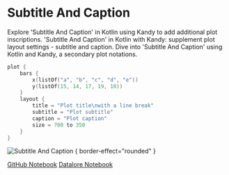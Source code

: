 # Subtitle And Caption

<web-summary>
Explore 'Subtitle And Caption' in Kotlin using Kandy to add additional plot inscriptions.
</web-summary>

<card-summary>
'Subtitle And Caption' in Kotlin with Kandy: supplement plot layout settings - subtitle and caption.
</card-summary>

<link-summary>
Dive into 'Subtitle And Caption' using Kotlin and Kandy, a secondary plot notations.
</link-summary>


<!---IMPORT org.jetbrains.kotlinx.kandy.letsplot.samples.Layout-->

<!---FUN subtitle_and_caption-->

```kotlin
plot {
    bars {
        x(listOf("a", "b", "c", "d", "e"))
        y(listOf(15, 14, 17, 19, 10))
    }
    layout {
        title = "Plot title\nwith a line break"
        subtitle = "Plot subtitle"
        caption = "Plot caption"
        size = 700 to 350
    }
}
```

<!---END-->


![Subtitle And Caption](subtitle_and_caption.svg) { border-effect="rounded" }

<seealso style="cards">
       <category ref="example-ktnb">
           <a href="https://github.com/Kotlin/kandy/blob/main/examples/notebooks/lets-plot/samples/layout/subtitle_and_caption.ipynb" summary="View the notebook on our GitHub repository">GitHub Notebook</a>
           <a href="https://datalore.jetbrains.com/report/static/KQKedA4jDrKu63O53gEN0z/UKufIkDLK2rb0eeWqgQ1S1" summary="Experiment with this example on Datalore">Datalore Notebook</a>
       </category>
</seealso>
